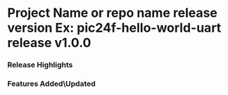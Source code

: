 # Project Name or repo name release version Ex: pic24f-hello-world-uart release v1.0.0
### Release Highlights



### Features Added\Updated



